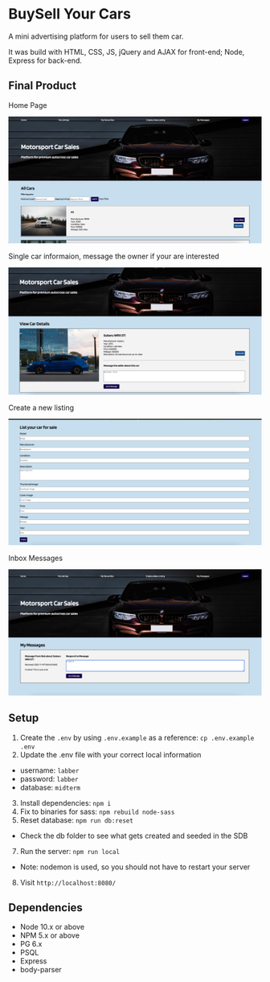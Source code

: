# BuySell Your Cars

A mini advertising platform for users to sell them car.

It was build with HTML, CSS, JS, jQuery and AJAX for front-end; Node, Express for back-end.

## Final Product

Home Page

!["Home Page"](./screenshot/HomePage.png)

Single car informaion, message the owner if your are interested

!["Car Info"](./screenshot/CarInfo.png)

Create a new listing

!["Create Listing"](./screenshot/CreateListing.png)

Inbox Messages

!["Your Messages"](./screenshot/Message.png)

## Setup

1. Create the `.env` by using `.env.example` as a reference: `cp .env.example .env`
2. Update the .env file with your correct local information 
  - username: `labber` 
  - password: `labber` 
  - database: `midterm`
3. Install dependencies: `npm i`
4. Fix to binaries for sass: `npm rebuild node-sass`
5. Reset database: `npm run db:reset`
  - Check the db folder to see what gets created and seeded in the SDB
7. Run the server: `npm run local`
  - Note: nodemon is used, so you should not have to restart your server
8. Visit `http://localhost:8080/`

## Dependencies

- Node 10.x or above
- NPM 5.x or above
- PG 6.x
- PSQL
- Express
- body-parser
